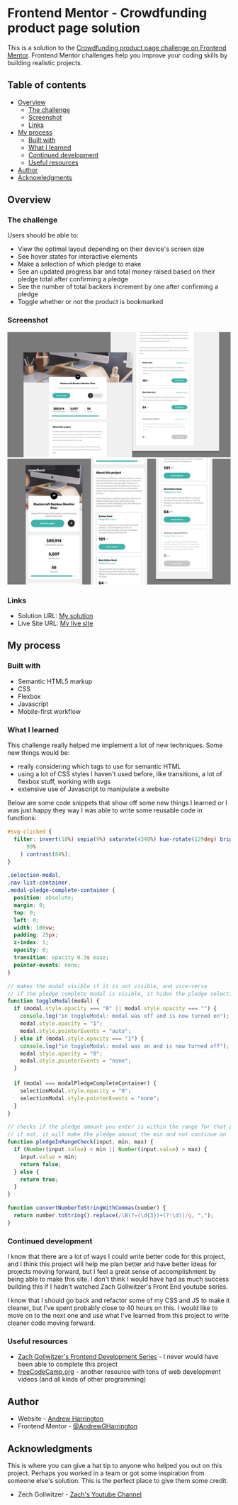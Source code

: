 # Frontend Mentor - Crowdfunding product page solution

This is a solution to the [Crowdfunding product page challenge on Frontend Mentor](https://www.frontendmentor.io/challenges/crowdfunding-product-page-7uvcZe7ZR). Frontend Mentor challenges help you improve your coding skills by building realistic projects.

## Table of contents

- [Overview](#overview)
  - [The challenge](#the-challenge)
  - [Screenshot](#screenshot)
  - [Links](#links)
- [My process](#my-process)
  - [Built with](#built-with)
  - [What I learned](#what-i-learned)
  - [Continued development](#continued-development)
  - [Useful resources](#useful-resources)
- [Author](#author)
- [Acknowledgments](#acknowledgments)

## Overview

### The challenge

Users should be able to:

- View the optimal layout depending on their device's screen size
- See hover states for interactive elements
- Make a selection of which pledge to make
- See an updated progress bar and total money raised based on their pledge total after confirming a pledge
- See the number of total backers increment by one after confirming a pledge
- Toggle whether or not the product is bookmarked

### Screenshot

![](./desktopScreenshot.jpg)
![](./mobileScreenshot.jpg)

### Links

- Solution URL: [My solution](https://www.frontendmentor.io/solutions/crowdfunding-product-page-css-html5-javascript-mobile-1st-D9yWxhP2Be)
- Live Site URL: [My live site](https://andrewgharrington.github.io/crowdfunding-product-page-main/)

## My process

### Built with

- Semantic HTML5 markup
- CSS
- Flexbox
- Javascript
- Mobile-first workflow

### What I learned

This challenge really helped me implement a lot of new techniques. Some new things would be:

- really considering which tags to use for semantic HTML
- using a lot of CSS styles I haven't used before, like transitions, a lot of flexbox stuff, working with svgs
- extensive use of Javascript to manipulate a website

Below are some code snippets that show off some new things I learned or I was just happy they way I was able to write some reusable code in functions:

```css
#svg-clicked {
  filter: invert(18%) sepia(9%) saturate(4348%) hue-rotate(129deg) brightness(
      99%
    ) contrast(84%);
}
```

```css
.selection-modal,
.nav-list-container,
.modal-pledge-complete-container {
  position: absolute;
  margin: 0;
  top: 0;
  left: 0;
  width: 100vw;
  padding: 25px;
  z-index: 1;
  opacity: 0;
  transition: opacity 0.3s ease;
  pointer-events: none;
}
```

```js
// makes the modal visible if it is not visible, and vice-versa
// if the pledge complete modal is visible, it hides the pledge selection modal
function toggleModal(modal) {
  if (modal.style.opacity === "0" || modal.style.opacity === "") {
    console.log("in toggleModal: modal was off and is now turned on");
    modal.style.opacity = "1";
    modal.style.pointerEvents = "auto";
  } else if (modal.style.opacity === "1") {
    console.log("in toggleModal: modal was on and is now turned off");
    modal.style.opacity = "0";
    modal.style.pointerEvents = "none";
  }

  if (modal === modalPledgeCompleteContainer) {
    selectionModal.style.opacity = "0";
    selectionModal.style.pointerEvents = "none";
  }
}
```

```js
// checks if the pledge amount you enter is within the range for that plede.
// if not, it will make the pledge amount the min and not continue on
function pledgeInRangeCheck(input, min, max) {
  if (Number(input.value) < min || Number(input.value) > max) {
    input.value = min;
    return false;
  } else {
    return true;
  }
}
```

```js
function convertNumberToStringWithCommas(number) {
  return number.toString().replace(/\B(?=(\d{3})+(?!\d))/g, ",");
}
```

### Continued development

I know that there are a lot of ways I could write better code for this project, and I think this project will help me plan better and have better ideas for projects moving forward, but I feel a great sense of accomplishment by being able to make this site. I don't think I would have had as much success building this if I hadn't watched Zach Gollwitzer's Front End youtube series.

I know that I should go back and refactor some of my CSS and JS to make it cleaner, but I've spent probably close to 40 hours on this. I would like to move on to the next one and use what I've learned from this project to write cleaner code moving forward.

### Useful resources

- [Zach Gollwitzer's Frontend Development Series](https://www.youtube.com/watch?v=zJSY8tbf_ys) - I never would have been able to complete this project
- [freeCodeCamp.org](https://www.youtube.com/c/Freecodecamp) - another resource with tons of web development videos (and all kinds of other programming)

## Author

- Website - [Andrew Harrington](https://github.com/AndrewGHarrington)
- Frontend Mentor - [@AndrewGHarrington](https://www.frontendmentor.io/profile/AndrewGHarrington)

## Acknowledgments

This is where you can give a hat tip to anyone who helped you out on this project. Perhaps you worked in a team or got some inspiration from someone else's solution. This is the perfect place to give them some credit.

- Zech Gollwitzer - [Zach's Youtube Channel](https://www.youtube.com/c/ZachGollwitzer)

